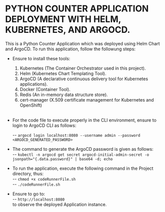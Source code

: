 # PYTHON COUNTER APPLICATION DEPLOYMENT WITH HELM, KUBERNETES, AND ARGOCD.

This is a Python Counter Application which was deployed using Helm Chart and ArgoCD. To run this application, follow the followung steps: <br>

* Ensure to install these tools: <br>
  1. Kubernetes (The Container Orchestrator used in this project). <br>
  2. Helm (Kubernetes Chart Templating Tool). <br>
  3. ArgoCD (A declarative continuous delivery tool for Kubernetes applications). <br>
  4. Docker (Container Tool). <br>
  5. Redis (An in-memory data structure store). <br>
  6. cert-manager (X.509 certificate management for Kubernetes and OpenShift) <br> <br>

* For the code file to execute properly in the CLI environment, ensure to login to ArgoCD CLI as follows: <br>
  
  -- `` argocd login localhost:8080 --username admin --password <ARGOCD_GENERATED_PASSWORD> `` <br>

* The command to generate the ArgoCD password is given as follows: <br>
  -- `` kubectl -n argocd get secret argocd-initial-admin-secret -o jsonpath="{.data.password}" | base64 -d; echo ``
  
* To run the application, execute the following command in the Project directory, thus: <br>
  -- `` chmod +x codeRunnerFile.sh `` <br>
  -- `` ./codeRunnerFile.sh ``

* Ensure to go to: <br>
  -- ``http://localhost:8080`` <br>
  to observe the deployed Application instance.
